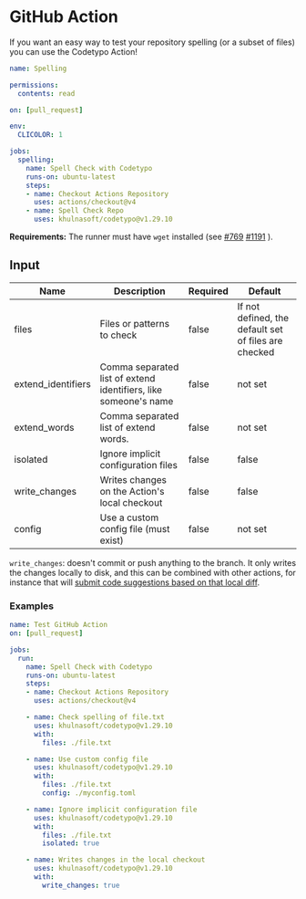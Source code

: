 # GitHub Action

If you want an easy way to test your repository spelling (or a subset of files)
you can use the Codetypo Action!

```yaml
name: Spelling

permissions:
  contents: read

on: [pull_request]

env:
  CLICOLOR: 1

jobs:
  spelling:
    name: Spell Check with Codetypo
    runs-on: ubuntu-latest
    steps:
    - name: Checkout Actions Repository
      uses: actions/checkout@v4
    - name: Spell Check Repo
      uses: khulnasoft/codetypo@v1.29.10
```

**Requirements:** The runner must have `wget` installed
(see
[#769](https://github.com/khulnasoft/codetypo/issues/769)
[#1191](https://github.com/khulnasoft/codetypo/issues/1191)
).

## Input

| Name               | Description                                                     | Required | Default                                              |
| ------------------ | --------------------------------------------------------------- | -------- | ---------------------------------------------------- |
| files              | Files or patterns to check                                      | false    | If not defined, the default set of files are checked |
| extend_identifiers | Comma separated list of extend identifiers, like someone's name | false    | not set                                              |
| extend_words       | Comma separated list of extend words.                           | false    | not set                                              |
| isolated           | Ignore implicit configuration files                             | false    | false                                                |
| write_changes      | Writes changes on the Action's local checkout                   | false    | false                                                |
| config             | Use a custom config file (must exist)                           | false    | not set                                              |

`write_changes`: doesn't commit or push anything to the branch. It only writes the changes locally
to disk, and this can be combined with other actions, for instance that will [submit code
suggestions based on that local diff](https://github.com/getsentry/action-git-diff-suggestions).

### Examples

```yaml
name: Test GitHub Action
on: [pull_request]

jobs:
  run:
    name: Spell Check with Codetypo
    runs-on: ubuntu-latest
    steps:
    - name: Checkout Actions Repository
      uses: actions/checkout@v4

    - name: Check spelling of file.txt
      uses: khulnasoft/codetypo@v1.29.10
      with:
        files: ./file.txt

    - name: Use custom config file
      uses: khulnasoft/codetypo@v1.29.10
      with:
        files: ./file.txt
        config: ./myconfig.toml

    - name: Ignore implicit configuration file
      uses: khulnasoft/codetypo@v1.29.10
      with:
        files: ./file.txt
        isolated: true

    - name: Writes changes in the local checkout
      uses: khulnasoft/codetypo@v1.29.10
      with:
        write_changes: true
```

